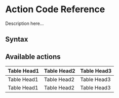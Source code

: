 # Action Code Reference

Description here...

## Syntax


## Available actions

| Table Head1 | Table Head2 | Table Head3 |
|-------------|-------------|-------------|
| Table Head1 | Table Head2 | Table Head3 |
| Table Head1 | Table Head2 | Table Head3 |
